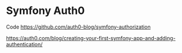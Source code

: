 # Symfony Auth0


Code 
https://github.com/auth0-blog/symfony-authorization

https://auth0.com/blog/creating-your-first-symfony-app-and-adding-authentication/
